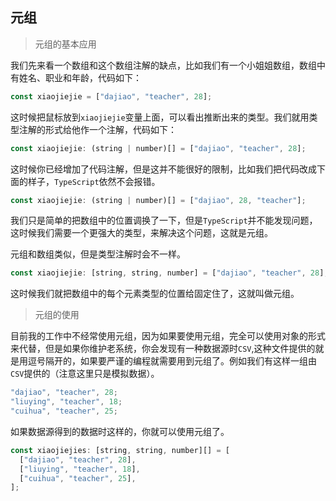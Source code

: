 ## 元组

> 元组的基本应用

我们先来看一个数组和这个数组注解的缺点，比如我们有一个小姐姐数组，数组中有姓名、职业和年龄，代码如下：

```js
const xiaojiejie = ["dajiao", "teacher", 28];
```

这时候把鼠标放到`xiaojiejie`变量上面，可以看出推断出来的类型。我们就用类型注解的形式给他作一个注解，代码如下：

```js
const xiaojiejie: (string | number)[] = ["dajiao", "teacher", 28];
```

这时候你已经增加了代码注解，但是这并不能很好的限制，比如我们把代码改成下面的样子，`TypeScript`依然不会报错。

```js
const xiaojiejie: (string | number)[] = ["dajiao", 28, "teacher"];
```

我们只是简单的把数组中的位置调换了一下，但是`TypeScript`并不能发现问题，这时候我们需要一个更强大的类型，来解决这个问题，这就是元组。

元组和数组类似，但是类型注解时会不一样。

```js
const xiaojiejie: [string, string, number] = ["dajiao", "teacher", 28];
```

这时候我们就把数组中的每个元素类型的位置给固定住了，这就叫做元组。

> 元组的使用

目前我的工作中不经常使用元组，因为如果要使用元组，完全可以使用对象的形式来代替，但是如果你维护老系统，你会发现有一种数据源时`CSV`,这种文件提供的就是用逗号隔开的，如果要严谨的编程就需要用到元组了。例如我们有这样一组由`CSV`提供的（注意这里只是模拟数据）。

```js
"dajiao", "teacher", 28;
"liuying", "teacher", 18;
"cuihua", "teacher", 25;
```

如果数据源得到的数据时这样的，你就可以使用元组了。

```js
const xiaojiejies: [string, string, number][] = [
  ["dajiao", "teacher", 28],
  ["liuying", "teacher", 18],
  ["cuihua", "teacher", 25],
];
```